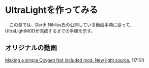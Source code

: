 # UltraLightを作ってみる
　この章では、Darth Nihilus氏の公開している動画手順に従って、UltraLightMODが完成するまでの手順を示す。

## オリジナルの動画
[Making a simple Oxygen Not Included mod. New light source.](https://youtu.be/kZwEF2DrZ0k) (17:51)
